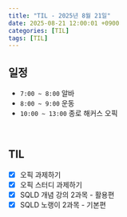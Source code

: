 ```yaml
---
title: "TIL - 2025년 8월 21일"
date: 2025-08-21 12:00:01 +0900
categories: [TIL]
tags: [TIL]
---
```


## 일정

- `7:00 ~ 8:00` 알바
- `8:00 ~ 9:00` 운동
- `10:00 ~ 13:00` 종로 해커스 오픽

<br>

## TIL
- [x] 오픽 과제하기
- [x] 오픽 스터디 과제하기
- [x] SQLD 개념 강의 2과목 - 활용편
- [x] SQLD 노랭이 2과목 - 기본편
